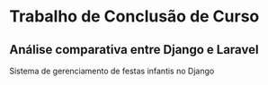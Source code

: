 # Trabalho de Conclusão de Curso
## Análise comparativa entre Django e Laravel

Sistema de gerenciamento de festas infantis no Django
